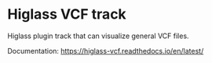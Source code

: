 # Higlass VCF track
Higlass plugin track that can visualize general VCF files.

Documentation: https://higlass-vcf.readthedocs.io/en/latest/
